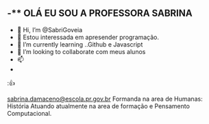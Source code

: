 -** OLÁ EU SOU A PROFESSORA SABRINA 
- 
-   👋 Hi, I’m @SabriGoveia
- 👀 Estou interessada em apresender programação. 
- 🌱 I’m currently learning ..Github e Javascript
- 💞️ I’m looking to collaborate  com meus alunos 
- 📫 
- 
:👍
<!---
SabriGoveia/SabriGoveia is a ✨ special ✨ repository because its `README.md` (this file) appears on your GitHub profile.
You can click the Preview link to take a look at your changes.
--->
sabrina.damaceno@escola.pr.gov.br
Formanda na area de Humanas: História
Atuando atualmente na area de formação e Pensamento Computacional.


